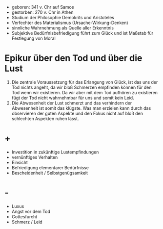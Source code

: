 - geboren: 341 v. Chr auf Samos
- gestorben: 270 v. Chr in Athen
- Studium der Philosophie Demokrits und Aristoteles
- Verfechter des Materialismus (Ursache-Wirkung-Denken)
- sinnliche Wahrnehmung als Quelle aller Erkenntnis
- Subjektive Bedürfnisbefriedigung führt zum Glück und ist Maßstab für Festlegung von Moral

# Epikur über den Tod und über die Lust

1. Die zentrale Voraussetzung für das Erlangung von Glück, ist das uns der Tod nichts angeht, da wir bloß Schmerzen empfinden können für den Tod wenn wir existieren. Da wir aber mit dem Tod aufhören zu existieren fügt der Tod nicht wahrnehmbar für uns und somit kein Leid.
2. Die Abwesenheit der Lust schmerzt und das verhindern der Abwesenheit ist somit das klügste. Was man erzielen kann durch das observieren der guten Aspekte und den Fokus nicht auf bloß den schlechten Aspekten ruhen lässt.

# +
- Investition in zukünftige Lustempfindungen
- vernünftiges Verhalten
- Einsicht
- Befriedigung elementarer Bedürfnisse
- Bescheidenheit / Selbstgenügsamkeit

# -
- Luxus
- Angst vor dem Tod
- Gottesfurcht
- Schmerz / Leid

